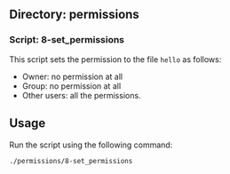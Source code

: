 ## Directory: permissions

### Script: 8-set_permissions
This script sets the permission to the file `hello` as follows: 
- Owner: no permission at all 
- Group: no permission at all 
- Other users: all the permissions.

## Usage
Run the script using the following command:
```bash
./permissions/8-set_permissions


